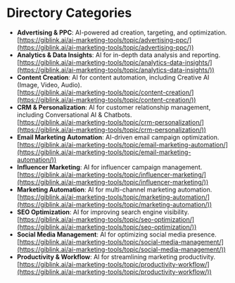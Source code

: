 # **Directory Categories**

* **Advertising & PPC**: AI-powered ad creation, targeting, and optimization.   
  [https://giblink.ai/ai-marketing-tools/topic/advertising-ppc/](https://giblink.ai/ai-marketing-tools/topic/advertising-ppc/))  
* **Analytics & Data Insights**: AI for in-depth data analysis and reporting.  
  [https://giblink.ai/ai-marketing-tools/topic/analytics-data-insights/](https://giblink.ai/ai-marketing-tools/topic/analytics-data-insights/))  
* **Content Creation**: AI for content automation, including Creative AI (Image, Video, Audio).  
  [https://giblink.ai/ai-marketing-tools/topic/content-creation/](https://giblink.ai/ai-marketing-tools/topic/content-creation/))  
* **CRM & Personalization**: AI for customer relationship management, including Conversational AI & Chatbots.  
  [https://giblink.ai/ai-marketing-tools/topic/crm-personalization/](https://giblink.ai/ai-marketing-tools/topic/crm-personalization/))  
* **Email Marketing Automation**: AI-driven email campaign optimization.  
  [https://giblink.ai/ai-marketing-tools/topic/email-marketing-automation/](https://giblink.ai/ai-marketing-tools/topic/email-marketing-automation/))  
* **Influencer Marketing**: AI for influencer campaign management.  
  [https://giblink.ai/ai-marketing-tools/topic/influencer-marketing/](https://giblink.ai/ai-marketing-tools/topic/influencer-marketing/))  
* **Marketing Automation**: AI for multi-channel marketing automation.  
  [https://giblink.ai/ai-marketing-tools/topic/marketing-automation/](https://giblink.ai/ai-marketing-tools/topic/marketing-automation/))  
* **SEO Optimization**: AI for improving search engine visibility.  
  [https://giblink.ai/ai-marketing-tools/topic/seo-optimization/](https://giblink.ai/ai-marketing-tools/topic/seo-optimization/))  
* **Social Media Management**: AI for optimizing social media presence.  
  [https://giblink.ai/ai-marketing-tools/topic/social-media-management/](https://giblink.ai/ai-marketing-tools/topic/social-media-management/))  
* **Productivity & Workflow**: AI for streamlining marketing productivity.  
  [https://giblink.ai/ai-marketing-tools/topic/productivity-workflow/](https://giblink.ai/ai-marketing-tools/topic/productivity-workflow/))
